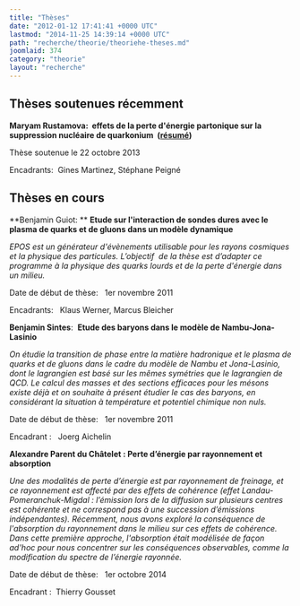 ```yaml
---
title: "Thèses"
date: "2012-01-12 17:41:41 +0000 UTC"
lastmod: "2014-11-25 14:39:14 +0000 UTC"
path: "recherche/theorie/theoriehe-theses.md"
joomlaid: 374
category: "theorie"
layout: "recherche"
---
```

Thèses soutenues récemment
--------------------------

**Maryam Rustamova:  effets de **la perte d'énergie partonique sur la suppression nucléaire de quarkonium  ([résumé](/recherche/theoriehe/resume-these-rustamova)[](/recherche/theoriehe/resume-these-rustamova))****

Thèse soutenue le 22 octobre 2013

Encadrants:  Gines Martinez, Stéphane Peigné

Thèses en cours
---------------

**Benjamin Guiot: ** **Etude sur l'interaction de sondes dures avec le plasma de quarks et de gluons dans un modèle dynamique**

_EPOS est un générateur d'évènements utilisable pour les rayons cosmiques et la physique des particules. L’objectif  de la thèse est d’adapter ce programme à la physique des quarks lourds et de la perte d'énergie dans un milieu._

Date de début de thèse:   1er novembre 2011

Encadrants:   Klaus Werner, Marcus Bleicher

**Benjamin Sintes**:  **Etude des baryons dans le modèle de Nambu-Jona-Lasinio**

_On étudie la transition de phase entre la matière hadronique et le plasma de quarks et de gluons dans le cadre du modèle de Nambu et Jona-Lasinio, dont le lagrangien est basé sur les mêmes symétries que le lagrangien de QCD. Le calcul des masses et des sections efficaces pour les mésons existe déjà et on souhaite à présent étudier le cas des baryons, en considérant la situation à température et potentiel chimique non nuls._

Date de début de thèse:   1er novembre 2011

Encadrant :   Joerg Aichelin

**Alexandre Parent du Châtelet : Perte d’énergie par rayonnement et absorption**

_Une des modalités de perte d’énergie est par rayonnement de freinage, et ce rayonnement est affecté par des effets de cohérence (effet Landau-Pomeranchuk-Migdal : l’émission lors de la diffusion sur plusieurs centres est cohérente et ne correspond pas à une succession d’émissions indépendantes). Récemment, nous avons exploré la conséquence de l'absorption du rayonnement dans le milieu sur ces effets de cohérence. Dans cette première approche, l'absorption était modélisée de façon ad'hoc pour nous concentrer sur les conséquences observables, comme la modification du spectre de l’énergie rayonnée._

Date de début de thèse:   1er octobre 2014

Encadrant :  Thierry Gousset
